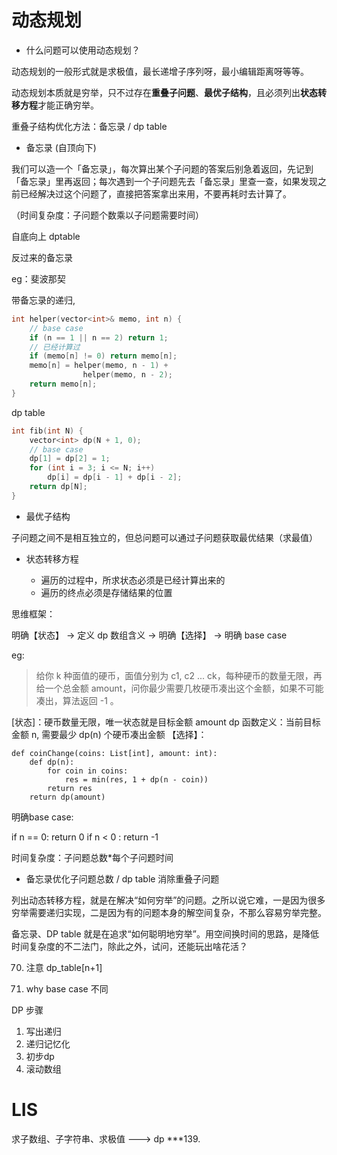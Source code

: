 # 动态规划

* 什么问题可以使用动态规划？

动态规划的一般形式就是求极值，最长递增子序列呀，最小编辑距离呀等等。

动态规划本质就是穷举，只不过存在**重叠子问题**、**最优子结构**，且必须列出**状态转移方程**才能正确穷举。

重叠子结构优化方法：备忘录 / dp table

* 备忘录 (自顶向下)

我们可以造一个「备忘录」，每次算出某个子问题的答案后别急着返回，先记到「备忘录」里再返回；每次遇到一个子问题先去「备忘录」里查一查，如果发现之前已经解决过这个问题了，直接把答案拿出来用，不要再耗时去计算了。

（时间复杂度：子问题个数乘以子问题需要时间）

自底向上 dptable

反过来的备忘录


eg：斐波那契

带备忘录的递归, 

```cpp
int helper(vector<int>& memo, int n) {
    // base case 
    if (n == 1 || n == 2) return 1;
    // 已经计算过
    if (memo[n] != 0) return memo[n];
    memo[n] = helper(memo, n - 1) + 
                helper(memo, n - 2);
    return memo[n];
}
```

dp table

```cpp
int fib(int N) {
    vector<int> dp(N + 1, 0);
    // base case
    dp[1] = dp[2] = 1;
    for (int i = 3; i <= N; i++)
        dp[i] = dp[i - 1] + dp[i - 2];
    return dp[N];
}
```

* 最优子结构

子问题之间不是相互独立的，但总问题可以通过子问题获取最优结果（求最值）

* 状态转移方程

    * 遍历的过程中，所求状态必须是已经计算出来的
    * 遍历的终点必须是存储结果的位置




思维框架：

明确【状态】 -> 定义 dp 数组含义 -> 明确【选择】 -> 明确 base case

eg:

>给你 k 种面值的硬币，面值分别为 c1, c2 ... ck，每种硬币的数量无限，再给一个总金额 amount，问你最少需要几枚硬币凑出这个金额，如果不可能凑出，算法返回 -1 。

[状态]：硬币数量无限，唯一状态就是目标金额 amount
dp 函数定义：当前目标金额 n, 需要最少 dp(n) 个硬币凑出金额
【选择】：

```
def coinChange(coins: List[int], amount: int):
    def dp(n):
        for coin in coins:
            res = min(res, 1 + dp(n - coin))
        return res
    return dp(amount)
```

明确base case:

if n == 0: return 0
if n < 0 : return -1

时间复杂度：子问题总数*每个子问题时间

* 备忘录优化子问题总数 / dp table 消除重叠子问题

列出动态转移方程，就是在解决“如何穷举”的问题。之所以说它难，一是因为很多穷举需要递归实现，二是因为有的问题本身的解空间复杂，不那么容易穷举完整。

备忘录、DP table 就是在追求“如何聪明地穷举”。用空间换时间的思路，是降低时间复杂度的不二法门，除此之外，试问，还能玩出啥花活？

70. 注意 dp_table[n+1]

198. why base case 不同





























DP 步骤

1. 写出递归
2. 递归记忆化
3. 初步dp
4. 滚动数组


# LIS


求子数组、子字符串、求极值 ---> dp
***139.



